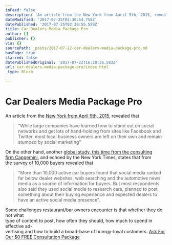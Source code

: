 ```yaml
---
inFeed: false
description: 'An article from the New York from April 9th, 2015, revealed that'
dateModified: '2017-07-25T02:30:54.758Z'
datePublished: '2017-07-25T02:30:55.559Z'
title: Car Dealers Media Package Pro
author: []
publisher: {}
via: {}
sourcePath: _posts/2017-07-22-car-dealers-media-package-pro.md
hasPage: true
starred: false
datePublishedOriginal: '2017-07-22T16:20:36.583Z'
url: car-dealers-media-package-pro/index.html
_type: Blurb

---
```

# **Car Dealers Media Package Pro**

An article from the [New York from April 9th, 2015][0], revealed that

> "While large companies have learned how to stand out on social networks and get lots of hand-holding from sites like Facebook and Twitter, most local business owners are left on their own and remain stumped by social marketing"

On the other hand, another [global study, this time from the consulting  
firm Capgemini][1], and echoed by the New York Times, states that from   
the survey of 10,000 buyers revealed that

> "More than 10,000 active car buyers found that social media ranked far below dealer websites, web searching and the automotive news media as a source of information for buyers. But most respondents also said they used social media to research cars, planned to post something about their buying experience and expected dealers to have an active social media presence".

Some challenges restaurant/bar owners encounter is that whether they do not what  
type of content to post, how often they should, how much to spend in effective ad-  
vertising and how to build a broad-base of hunrgy-loyal customers.
[Ask For Our $0 FREE Consultation Package][2]

[0]: https://www.nytimes.com/2015/04/10/automobiles/the-gap-between-auto-dealers-and-social-media.html?mcubz=0 "The Gap Between Auto Dealers and Social Media"
[1]: https://www.capgemini.com/cars-online-2014 "Cars Online 2014 Generation Connnected"
[2]: http://socialmediaclientspro.com/